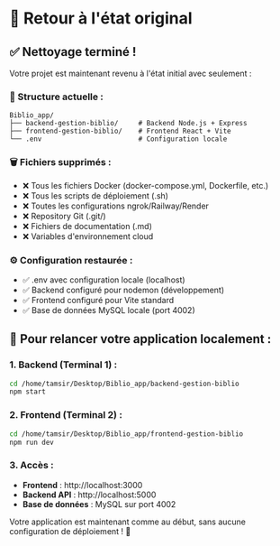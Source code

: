 # 🔄 Retour à l'état original

## ✅ Nettoyage terminé !

Votre projet est maintenant revenu à l'état initial avec seulement :

### 📁 Structure actuelle :
```
Biblio_app/
├── backend-gestion-biblio/     # Backend Node.js + Express
├── frontend-gestion-biblio/    # Frontend React + Vite  
└── .env                        # Configuration locale
```

### 🗑️ Fichiers supprimés :
- ❌ Tous les fichiers Docker (docker-compose.yml, Dockerfile, etc.)
- ❌ Tous les scripts de déploiement (.sh)
- ❌ Toutes les configurations ngrok/Railway/Render
- ❌ Repository Git (.git/)
- ❌ Fichiers de documentation (.md)
- ❌ Variables d'environnement cloud

### ⚙️ Configuration restaurée :
- ✅ .env avec configuration locale (localhost)
- ✅ Backend configuré pour nodemon (développement)
- ✅ Frontend configuré pour Vite standard
- ✅ Base de données MySQL locale (port 4002)

## 🚀 Pour relancer votre application localement :

### 1. Backend (Terminal 1) :
```bash
cd /home/tamsir/Desktop/Biblio_app/backend-gestion-biblio
npm start
```

### 2. Frontend (Terminal 2) :
```bash
cd /home/tamsir/Desktop/Biblio_app/frontend-gestion-biblio  
npm run dev
```

### 3. Accès :
- **Frontend** : http://localhost:3000
- **Backend API** : http://localhost:5000
- **Base de données** : MySQL sur port 4002

Votre application est maintenant comme au début, sans aucune configuration de déploiement ! 🎉